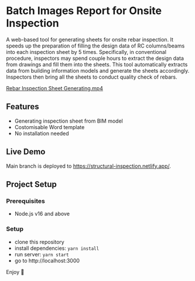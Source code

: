 # Batch Images Report for Onsite Inspection
A web-based tool for generating sheets for onsite rebar inspection. It speeds up the preparation of filling the design data of RC columns/beams into each inspection sheet by 5 times. Specifically, in conventional procedure, inspectors may spend couple hours to extract the design data from drawings and fill them into the sheets. This tool automatically extracts data from building information models and generate the sheets accordingly. Inspectors then bring all the sheets to conduct quality check of rebars.

[Rebar Inspection Sheet Generating.mp4](https://user-images.githubusercontent.com/119405090/218063414-3f433d85-748e-4956-b70f-f4609babdd0e.mp4)

## Features
- Generating inspection sheet from BIM model
- Costomisable Word template
- No installation needed

## Live Demo
Main branch is deployed to https://structural-inspection.netlify.app/.

## Project Setup
### Prerequisites
- Node.js v16 and above

### Setup
- clone this repository
- install dependencies: `yarn install`
- run server: `yarn start`
- go to http://localhost:3000

Enjoy :metal:
